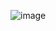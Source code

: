 ![image](https://github.com/NicoleValleGurgel/DIO-Microsoft-Azure-IA/assets/160984178/b7837010-99bf-424b-a5e9-d7974f41344e)
